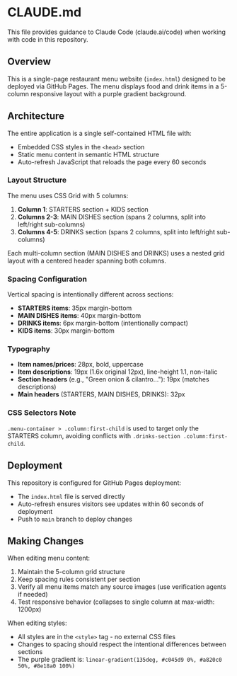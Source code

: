 # CLAUDE.md

This file provides guidance to Claude Code (claude.ai/code) when working with code in this repository.

## Overview

This is a single-page restaurant menu website (`index.html`) designed to be deployed via GitHub Pages. The menu displays food and drink items in a 5-column responsive layout with a purple gradient background.

## Architecture

The entire application is a single self-contained HTML file with:
- Embedded CSS styles in the `<head>` section
- Static menu content in semantic HTML structure
- Auto-refresh JavaScript that reloads the page every 60 seconds

### Layout Structure

The menu uses CSS Grid with 5 columns:
1. **Column 1**: STARTERS section + KIDS section
2. **Columns 2-3**: MAIN DISHES section (spans 2 columns, split into left/right sub-columns)
3. **Columns 4-5**: DRINKS section (spans 2 columns, split into left/right sub-columns)

Each multi-column section (MAIN DISHES and DRINKS) uses a nested grid layout with a centered header spanning both columns.

### Spacing Configuration

Vertical spacing is intentionally different across sections:
- **STARTERS items**: 35px margin-bottom
- **MAIN DISHES items**: 40px margin-bottom
- **DRINKS items**: 6px margin-bottom (intentionally compact)
- **KIDS items**: 30px margin-bottom

### Typography

- **Item names/prices**: 28px, bold, uppercase
- **Item descriptions**: 19px (1.6x original 12px), line-height 1.1, non-italic
- **Section headers** (e.g., "Green onion & cilantro..."): 19px (matches descriptions)
- **Main headers** (STARTERS, MAIN DISHES, DRINKS): 32px

### CSS Selectors Note

`.menu-container > .column:first-child` is used to target only the STARTERS column, avoiding conflicts with `.drinks-section .column:first-child`.

## Deployment

This repository is configured for GitHub Pages deployment:
- The `index.html` file is served directly
- Auto-refresh ensures visitors see updates within 60 seconds of deployment
- Push to `main` branch to deploy changes

## Making Changes

When editing menu content:
1. Maintain the 5-column grid structure
2. Keep spacing rules consistent per section
3. Verify all menu items match any source images (use verification agents if needed)
4. Test responsive behavior (collapses to single column at max-width: 1200px)

When editing styles:
- All styles are in the `<style>` tag - no external CSS files
- Changes to spacing should respect the intentional differences between sections
- The purple gradient is: `linear-gradient(135deg, #c045d9 0%, #a820c0 50%, #8e18a0 100%)`
